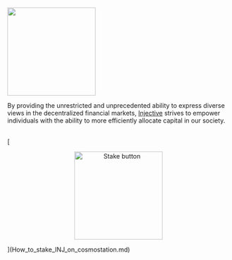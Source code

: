 # <p align="center">
  <img width="200" src="https://user-images.githubusercontent.com/95366163/149371549-91df11a4-bfd5-4cc7-b907-ebfc7ec9baad.png">
</p>

By providing the unrestricted and unprecedented ability to express diverse views in the decentralized financial markets, [Injective](https://injectiveprotocol.com/) strives to empower individuals with the ability to more efficiently allocate capital in our society. <br>
<br>


[<p align="center">
  <img width="200" alt="Stake button" src="https://user-images.githubusercontent.com/95366163/157483676-9a5fe09b-530e-4198-afbc-4dff19637158.png">
</p>](How_to_stake_INJ_on_cosmostation.md)
